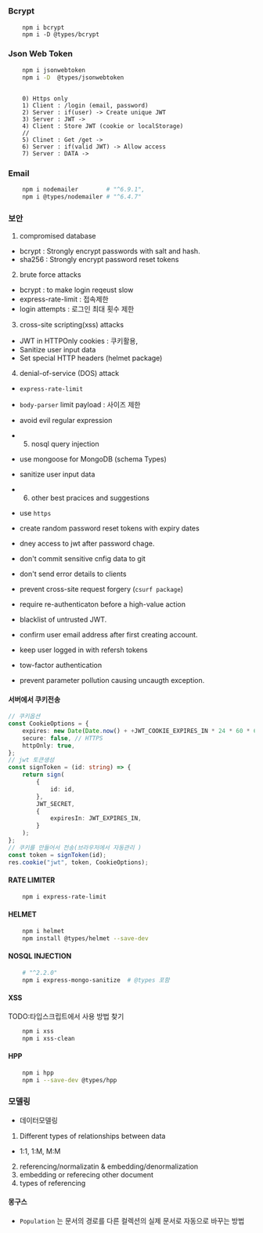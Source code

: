#

### Bcrypt

```
    npm i bcrypt
    npm i -D @types/bcrypt
```

### Json Web Token

```sh
    npm i jsonwebtoken
    npm i -D  @types/jsonwebtoken
```

```

    0) Https only
    1) Client : /login (email, password)
    2) Server : if(user) -> Create unique JWT
    3) Server : JWT ->
    4) Client : Store JWT (cookie or localStorage)
    //
    5) Clinet : Get /get ->
    6) Server : if(valid JWT) -> Allow access
    7) Server : DATA ->
```

### Email

```sh
    npm i nodemailer        # "^6.9.1",
    npm i @types/nodemailer # "^6.4.7"

```

### 보안

1. compromised database

- bcrypt : Strongly encrypt passwords with salt and hash.
- sha256 : Strongly encrypt password reset tokens

2. brute force attacks

- bcrypt : to make login reqeust slow
- express-rate-limit : 접속제한
- login attempts : 로그인 최대 횟수 제한

3. cross-site scripting(xss) attacks

- JWT in HTTPOnly cookies : 쿠키활용,
- Sanitize user input data
- Set special HTTP headers (helmet package)

4. denial-of-service (DOS) attack

- `express-rate-limit`
- `body-parser` limit payload : 사이즈 제한
- avoid evil regular expression

- 5. nosql query injection
- use mongoose for MongoDB (schema Types)
- sanitize user input data

- 6. other best pracices and suggestions
- use `https`
- create random password reset tokens with expiry dates
- dney access to jwt after password chage.
- don't commit sensitive cnfig data to git
- don't send error details to clients
- prevent cross-site request forgery (`csurf package`)
- require re-authenticaton before a high-value action
- blacklist of untrusted JWT.
- confirm user email address after first creating account.
- keep user logged in with refersh tokens
- tow-factor authentication
- prevent parameter pollution causing uncaugth exception.

#### 서버에서 쿠키전송

```ts
// 쿠키옵션
const CookieOptions = {
	expires: new Date(Date.now() + +JWT_COOKIE_EXPIRES_IN * 24 * 60 * 60 * 1000),
	secure: false, // HTTPS
	httpOnly: true,
};
// jwt 토큰생성
const signToken = (id: string) => {
	return sign(
		{
			id: id,
		},
		JWT_SECRET,
		{
			expiresIn: JWT_EXPIRES_IN,
		}
	);
};
// 쿠키를 만들어서 전송(브라우저에서 자동관리 )
const token = signToken(id);
res.cookie("jwt", token, CookieOptions);
```

#### RATE LIMITER

```sh
    npm i express-rate-limit

```

#### HELMET

```sh
    npm i helmet
    npm install @types/helmet --save-dev
```

#### NOSQL INJECTION

```sh
    # "^2.2.0"
    npm i express-mongo-sanitize  # @types 포함
```

#### XSS

TODO:타입스크립트에서 사용 방법 찾기

```sh
    npm i xss
    npm i xss-clean
```

#### HPP

```sh
    npm i hpp
    npm i --save-dev @types/hpp
```

### 모델링

- 데이터모델링

1. Different types of relationships between data

- 1:1, 1:M, M:M

2. referencing/normalizatin & embedding/denormalization
3. embedding or referecing other document
4. types of referencing

#### 몽구스

- `Population` 는 문서의 경로를 다른 컬렉션의 실제 문서로 자동으로 바꾸는 방법
